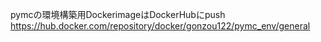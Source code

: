 pymcの環境構築用DockerimageはDockerHubにpush
https://hub.docker.com/repository/docker/gonzou122/pymc_env/general
